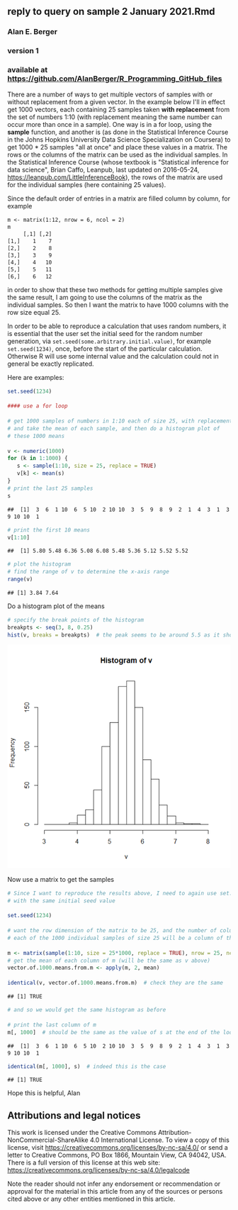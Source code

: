 reply to query on sample 2 January 2021.Rmd
-------------------------------------------

### Alan E. Berger

### version 1

### available at <https://github.com/AlanBerger/R_Programming_GitHub_files>

There are a number of ways to get multiple vectors of samples with or without replacement from a given vector. In the example below I'll in effect get 1000 vectors, each containing 25 samples taken **with replacement** from the set of numbers 1:10 (with replacement meaning the same number can occur more than once in a sample). One way is in a for loop, using the **sample** function, and another is (as done in the Statistical Inference Course in the Johns Hopkins University Data Science Specialization on Coursera) to get 1000 \* 25 samples "all at once" and place these values in a matrix. The rows or the columns of the matrix can be used as the individual samples. In the Statistical Inference Course (whose textbook is "Statistical inference for data science", Brian Caffo, Leanpub, last updated on 2016-05-24, <https://leanpub.com/LittleInferenceBook>), the rows of the matrix are used for the individual samples (here containing 25 values).

Since the default order of entries in a matrix are filled column by column, for example

    m <- matrix(1:12, nrow = 6, ncol = 2)
    m
         [,1] [,2]
    [1,]    1    7
    [2,]    2    8
    [3,]    3    9
    [4,]    4   10
    [5,]    5   11
    [6,]    6   12

in order to show that these two methods for getting multiple samples give the same result, I am going to use the columns of the matrix as the individual samples. So then I want the matrix to have 1000 columns with the row size equal 25.

In order to be able to reproduce a calculation that uses random numbers, it is essential that the user set the initial seed for the random number generation, via `set.seed(some.arbitrary.initial.value)`, for example `set.seed(1234)`, once, before the start of the particular calculation. Otherwise R will use some internal value and the calculation could not in general be exactly replicated.

Here are examples:

``` r
set.seed(1234)

#### use a for loop

# get 1000 samples of numbers in 1:10 each of size 25, with replacement
# and take the mean of each sample, and then do a histogram plot of
# these 1000 means

v <- numeric(1000)
for (k in 1:1000) {
   s <- sample(1:10, size = 25, replace = TRUE)
   v[k] <- mean(s) 
}
# print the last 25 samples
s
```

    ##  [1]  3  6  1 10  6  5 10  2 10 10  3  5  9  8  9  2  1  4  3  1  3  9 10 10  1

``` r
# print the first 10 means
v[1:10]
```

    ##  [1] 5.80 5.48 6.36 5.08 6.08 5.48 5.36 5.12 5.52 5.52

``` r
# plot the histogram
# find the range of v to determine the x-axis range
range(v)
```

    ## [1] 3.84 7.64

Do a histogram plot of the means

``` r
# specify the break points of the histogram
breakpts <- seq(3, 8, 0.25)
hist(v, breaks = breakpts)  # the peak seems to be around 5.5 as it should be 
```

![histogram of sampled means](https://github.com/AlanBerger/R_Programming_GitHub_files/blob/master/reply-to-query-on-sample-2-Jan-2021-chunk.png)

Now use a matrix to get the samples

``` r
# Since I want to reproduce the results above, I need to again use set.seed
# with the same initial seed value

set.seed(1234)

# want the row dimension of the matrix to be 25, and the number of columns to be 1000, so
# each of the 1000 individual samples of size 25 will be a column of the matrix

m <- matrix(sample(1:10, size = 25*1000, replace = TRUE), nrow = 25, ncol = 1000)
# get the mean of each column of m (will be the same as v above)
vector.of.1000.means.from.m <- apply(m, 2, mean)

identical(v, vector.of.1000.means.from.m)  # check they are the same
```

    ## [1] TRUE

``` r
# and so we would get the same histogram as before

# print the last column of m
m[, 1000]  # should be the same as the value of s at the end of the loop above
```

    ##  [1]  3  6  1 10  6  5 10  2 10 10  3  5  9  8  9  2  1  4  3  1  3  9 10 10  1

``` r
identical(m[, 1000], s)  # indeed this is the case
```

    ## [1] TRUE

Hope this is helpful, Alan

Attributions and legal notices
------------------------------

This work is licensed under the Creative Commons Attribution-NonCommercial-ShareAlike 4.0 International License. To view a copy of this license, visit <https://creativecommons.org/licenses/by-nc-sa/4.0/> or send a letter to Creative Commons, PO Box 1866, Mountain View, CA 94042, USA. There is a full version of this license at this web site: <https://creativecommons.org/licenses/by-nc-sa/4.0/legalcode>

Note the reader should not infer any endorsement or recommendation or approval for the material in this article from any of the sources or persons cited above or any other entities mentioned in this article.
